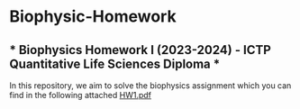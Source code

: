 # Biophysic-Homework
## * Biophysics Homework I (2023-2024)  - ICTP Quantitative Life Sciences Diploma *

In this repository, we aim to solve the biophysics assignment which you can find in the following attached
[HW1.pdf](https://github.com/user-attachments/files/15508321/HW1.pdf)
